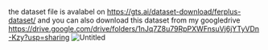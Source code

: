 the dataset file is avalabel on https://gts.ai/dataset-download/ferplus-dataset/ and you can also download this dataset from my googledrive
https://drive.google.com/drive/folders/1nJq7Z8u79RpPXWFnsuVj6jYTyVDn-Kzy?usp=sharing 
![Untitled](https://github.com/user-attachments/assets/ddef1d03-6226-4abe-80d5-60c95b549d0a)
